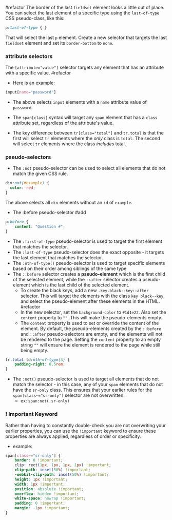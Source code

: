 #refactor 
The border of the last `fieldset` element looks a little out of place. You can select the last element of a specific type using the `last-of-type` CSS pseudo-class, like this:

```css
p:last-of-type { }
```

That will select the last `p` element. Create a new selector that targets the last `fieldset` element and set its `border-bottom` to `none`.


### attribute selectors
The `[attribute="value"]` selector targets any element that has an attribute with a specific value.
#refactor 
- Here is an example:

```css
input[name="password"]
```

- The above selects `input` elements with a `name` attribute value of `password`.

- The `span[class]` syntax will target any `span` element that has a `class` attribute set, regardless of the attribute's value.
- The key difference between `tr[class="total"]` and `tr.total` is that the first will select `tr` elements where the _only_ class is `total`. The second will select `tr` elements where the class _includes_ total.

### pseudo-selectors

- The `:not` pseudo-selector can be used to select all elements that do not match the given CSS rule.

```css
div:not(#example) {
  color: red;
}
```

The above selects all `div` elements without an `id` of `example`.

- The :before pseudo-selector #add 
```css
p:before {
	content: "Question #";
}
```

- The `:first-of-type` pseudo-selector is used to target the first element that matches the selector. 
- The `:last-of-type` pseudo-selector does the exact opposite - it targets the last element that matches the selector.
- The `:nth-of-type()` pseudo-selector is used to target specific elements based on their order among siblings of the same type
- The `::before` selector creates a **pseudo-element** which is the first child of the selected element, while the `::after` selector creates a pseudo-element which is the last child of the selected element. 
	- To create the black keys, add a new `.key.black--key::after` selector. This will target the elements with the class `key black--key`, and select the pseudo-element after these elements in the HTML. #refactor 
	- In the new selector, set the `background-color` to `#1d1e22`. Also set the `content` property to `""`. This will make the pseudo-elements empty.
	- The `content` property is used to set or override the content of the element. By default, the pseudo-elements created by the `::before` and `::after` pseudo-selectors are empty, and the elements will not be rendered to the page. Setting the `content` property to an empty string `""` will ensure the element is rendered to the page while still being empty.

```css
tr.total td:nth-of-type(3) {
	padding-right: 0.5rem;
}
```
- The `:not()` pseudo-selector is used to target all elements that do not match the selector - in this case, any of your `span` elements that do not have the `sr-only` class. This ensures that your earlier rules for the `span[class~="sr-only"]` selector are not overwritten.
	- ex: `span:not(.sr-only)`




### ! Important Keyword
Rather than having to constantly double-check you are not overwriting your earlier properties, you can use the `!important` keyword to ensure these properties are always applied, regardless of order or specificity.
- example:
```css
span[class~="sr-only"] {
	border: 0 !important;
	clip: rect(1px, 1px, 1px, 1px) !important;
	clip-path: inset(50%) !important;
	-webkit-clip-path: inset(50%) !important;
	height: 1px !important;
	width: 1px !important;
	position: absolute !important;
	overflow: hidden !important;
	white-space: nowrap !important;
	padding: 0 !important;
	margin: -1px !important;
}
```

